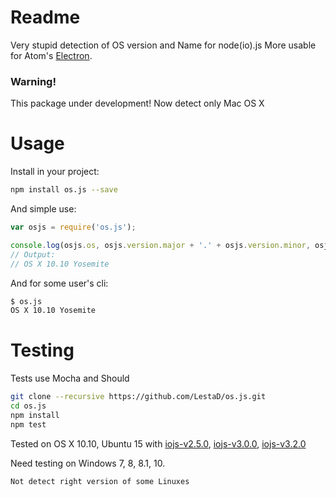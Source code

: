 # Readme
Very stupid detection of OS version and Name for node(io).js
More usable for Atom's [Electron](electron.atom.io).

### Warning!
This package under development!
Now detect only Mac OS X

# Usage
Install in your project:

```bash
npm install os.js --save
```

And simple use:

```javascript
var osjs = require('os.js');

console.log(osjs.os, osjs.version.major + '.' + osjs.version.minor, osjs.version.codename);
// Output: 
// OS X 10.10 Yosemite
```

And for some user's cli:

```bash
$ os.js
OS X 10.10 Yosemite
```

# Testing
Tests use Mocha and Should

```bash
git clone --recursive https://github.com/LestaD/os.js.git
cd os.js
npm install
npm test
```

Tested on OS X 10.10, Ubuntu 15 with [iojs-v2.5.0](https://iojs.org/dist/v2.5.0/), [iojs-v3.0.0](https://iojs.org/dist/v3.0.0/), [iojs-v3.2.0](https://iojs.org/dist/v3.2.0/)

Need testing on Windows 7, 8, 8.1, 10.

    Not detect right version of some Linuxes

